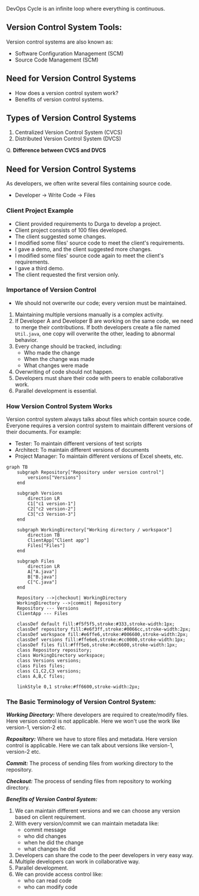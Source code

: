 DevOps Cycle is an infinite loop where everything is continuous.

## Version Control System Tools:
Version control systems are also known as:
- Software Configuration Management (SCM)
- Source Code Management (SCM)

## Need for Version Control Systems
- How does a version control system work?
- Benefits of version control systems.

## Types of Version Control Systems
1. Centralized Version Control System (CVCS)
2. Distributed Version Control System (DVCS)

Q. **Difference between CVCS and DVCS**

## Need for Version Control Systems
As developers, we often write several files containing source code. 
- Developer → Write Code → Files

### Client Project Example
- Client provided requirements to Durga to develop a project.
- Client project consists of 100 files developed.
- The client suggested some changes.
- I modified some files' source code to meet the client's requirements.
- I gave a demo, and the client suggested more changes.
- I modified some files' source code again to meet the client's requirements.
- I gave a third demo.
- The client requested the first version only.

### Importance of Version Control
- We should not overwrite our code; every version must be maintained.
1. Maintaining multiple versions manually is a complex activity.
2. If Developer A and Developer B are working on the same code, we need to merge their contributions. If both developers create a file named `Util.java`, one copy will overwrite the other, leading to abnormal behavior.
3. Every change should be tracked, including:
   - Who made the change
   - When the change was made
   - What changes were made
4. Overwriting of code should not happen.
5. Developers must share their code with peers to enable collaborative work.
6. Parallel development is essential.


### How Version Control System Works

Version control system always talks about files which contain source code. Everyone requires a version control system to maintain different versions of their documents. For example:

- Tester: To maintain different versions of test scripts
- Architect: To maintain different versions of documents
- Project Manager: To maintain different versions of Excel sheets, etc.


```mermaid 
graph TB
    subgraph Repository["Repository under version control"]
        versions["Versions"]
    end

    subgraph Versions
        direction LR
        C1["c1 version-1"]
        C2["c2 version-2"]
        C3["c3 Version-3"]
    end

    subgraph WorkingDirectory["Working directory / workspace"]
        direction TB
        ClientApp["Client app"]
        Files["Files"]
    end

    subgraph Files
        direction LR
        A["A.java"]
        B["B.java"]
        C["C.java"]
    end

    Repository -->|checkout| WorkingDirectory
    WorkingDirectory -->|commit| Repository
    Repository --- Versions
    ClientApp --- Files

    classDef default fill:#f5f5f5,stroke:#333,stroke-width:1px;
    classDef repository fill:#e6f3ff,stroke:#0066cc,stroke-width:2px;
    classDef workspace fill:#e6ffe6,stroke:#006600,stroke-width:2px;
    classDef versions fill:#ffe6e6,stroke:#cc0000,stroke-width:1px;
    classDef files fill:#fff5e6,stroke:#cc6600,stroke-width:1px;
    class Repository repository;
    class WorkingDirectory workspace;
    class Versions versions;
    class Files files;
    class C1,C2,C3 versions;
    class A,B,C files;

    linkStyle 0,1 stroke:#ff6600,stroke-width:2px;
```

### The Basic Terminology of Version Control System:

**_Working Directory:_** Where developers are required to create/modify files. Here version control is not applicable. Here we won't use the work like version-1, version-2 etc.

**_Repository:_** Where we have to store files and metadata. Here version control is applicable. Here we can talk about versions like version-1, version-2 etc.

**_Commit:_** The process of sending files from working directory to the repository.

**_Checkout:_** The process of sending files from repository to working directory.

**_Benefits of Version Control System:_**

1. We can maintain different versions and we can choose any version based on client requirement.
2. With every version/commit we can maintain metadata like:
	* commit message
	* who did changes
	* when he did the change
	* what changes he did
3. Developers can share the code to the peer developers in very easy way.
4. Multiple developers can work in collaborative way.
5. Parallel development.
6. We can provide access control like:
	* who can read code
	* who can modify code